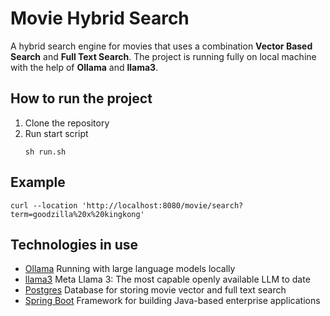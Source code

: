 # Movie Hybrid Search

A hybrid search engine for movies that uses a combination 
**Vector Based Search** and **Full Text Search**.
The project is running fully on local machine with the help of **Ollama** and **llama3**. 

## How to run the project

1. Clone the repository
2. Run start script
    ```shell
    sh run.sh
    ```
   
## Example ##

```shell
curl --location 'http://localhost:8080/movie/search?term=goodzilla%20x%20kingkong'
```

## Technologies in use ##

- [Ollama](https://github.com/ollama/ollama)
  Running with large language models locally
- [llama3](https://ollama.com/library/llama3)
  Meta Llama 3: The most capable openly available LLM to date
- [Postgres](https://www.postgresql.org/)
  Database for storing movie vector and full text search
- [Spring Boot](https://spring.io/projects/spring-boot)
  Framework for building Java-based enterprise applications